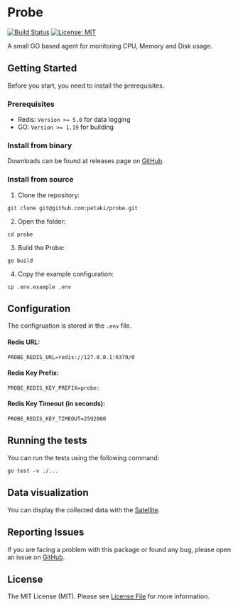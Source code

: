 # Probe

[![Build Status](https://github.com/petaki/probe/workflows/tests/badge.svg)](https://github.com/petaki/probe/actions)
[![License: MIT](https://img.shields.io/badge/License-MIT-brightgreen.svg)](LICENSE.md)

A small GO based agent for monitoring CPU, Memory and Disk usage.

## Getting Started

Before you start, you need to install the prerequisites.

### Prerequisites

- Redis: `Version >= 5.0` for data logging
- GO: `Version >= 1.19` for building

### Install from binary

Downloads can be found at releases page on [GitHub](https://github.com/petaki/probe/releases).

### Install from source

1. Clone the repository:

```
git clone git@github.com:petaki/probe.git
```

2. Open the folder:

```
cd probe
```

3. Build the Probe:

```
go build
```

4. Copy the example configuration:

```
cp .env.example .env
```

## Configuration

The configruation is stored in the `.env` file.

#### Redis URL:

```
PROBE_REDIS_URL=redis://127.0.0.1:6379/0
```

#### Redis Key Prefix:

```
PROBE_REDIS_KEY_PREFIX=probe:
```

#### Redis Key Timeout (in seconds):

```
PROBE_REDIS_KEY_TIMEOUT=2592000
```

## Running the tests

You can run the tests using the following command:

```
go test -v ./...
```

## Data visualization

You can display the collected data with the [Satellite](https://github.com/petaki/satellite).

## Reporting Issues

If you are facing a problem with this package or found any bug, please open an issue on [GitHub](https://github.com/petaki/probe/issues).

## License

The MIT License (MIT). Please see [License File](LICENSE.md) for more information.
